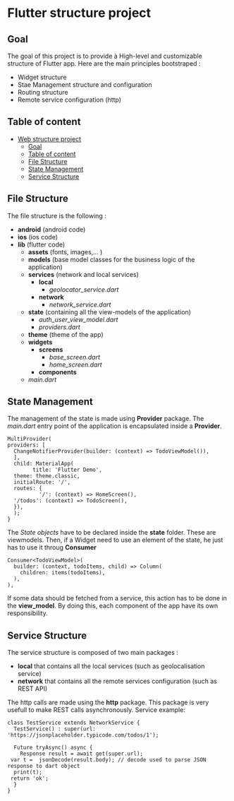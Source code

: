 # Flutter structure project
## Goal
The goal of this project is to provide à High-level and customizable structure of Flutter app.
Here are the main principles bootstraped :
* Widget structure
* Stae Management structure and configuration
* Routing structure
* Remote service configuration (http)

## Table of content

- [Web structure project](#web-structure-project)
  - [Goal](#goal)
  - [Table of content](#table-of-content)
  - [File Structure](#file-structure)
  - [State Management](#state-management)
  - [Service Structure](#service-structure)

## File Structure
The file structure is the following :

- **android** (android code)
- **ios** (ios code)
- **lib** (flutter code)
	- **assets** (fonts, images,... )
	- **models** (base model classes for the business logic of the application)
	- **services** (network and local services)
		- **local**
		    - *geolocator_service.dart*
		- **network**
		    - *network_service.dart*
	- **state** (containing all the view-models of the application)
	    - *auth_user_view_model.dart*
	    - *providers.dart*
	- **theme** (theme of the app)
	- **widgets**
		- **screens**
		    - *base_screen.dart*
			- *home_screen.dart*
		- **components**
	- *main.dart*

## State Management
The management of the state is made using **Provider** package.
The *main.dart* entry point of the application is encapsulated inside a **Provider**.

    MultiProvider(
    providers: [
      ChangeNotifierProvider(builder: (context) => TodoViewModel()),
	  ],
	  child: MaterialApp(
	        title: 'Flutter Demo',
	  theme: theme.classic,
	  initialRoute: '/',
	  routes: {
	          '/': (context) => HomeScreen(),
	  '/todos': (context) => TodoScreen(),
	  }),
	  );
	}

The *State objects* have to be declared inside the **state** folder. These are viewmodels.
Then, if a Widget need to use an element of the state, he just has to use it throug **Consumer**

    Consumer<TodoViewModel>(
	  builder: (context, todoItems, child) => Column(
	    children: items(todoItems),
	  ),
	),

   If some data should be fetched from a service, this action has to be done in the **view_model**. By doing this, each component of the app have its own responsibility.

## Service Structure
The service structure is composed of two main packages :

- **local** that contains all the local services (such as geolocalisation service)
- **network** that contains all the remote services configuration (such as REST API)

The http calls are made using the **http** package. This package is very usefull to make REST calls asynchronously.
Service example:

    class TestService extends NetworkService {
	  TestService() : super(url: 'https://jsonplaceholder.typicode.com/todos/1');

	  Future tryAsync() async {
	    Response result = await get(super.url);
	 var t =  jsonDecode(result.body); // decode used to parse JSON response to dart object
	  print(t);
	 return 'ok';
	  }
	}

